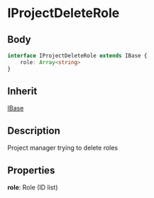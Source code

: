 # IProjectDeleteRole

## Body
```typescript
interface IProjectDeleteRole extends IBase {
    role: Array<string>
}
```

## Inherit

[IBase](./../../base/IBase.md)

## Description

Project manager trying to delete roles

## Properties

**role**: Role (ID list)